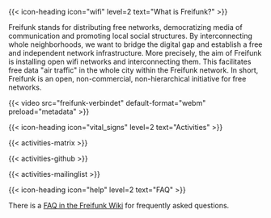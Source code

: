 ---
---
{{< icon-heading icon="wifi" level=2 text="What is Freifunk?" >}}

Freifunk stands for distributing free networks, democratizing media of communication and promoting local social structures. By interconnecting whole neighborhoods, we want to bridge the digital gap and establish a free and independent network infrastructure. More precisely, the aim of Freifunk is installing open wifi networks and interconnecting them. This facilitates free data "air traffic" in the whole city within the Freifunk network. In short, Freifunk is an open, non-commercial, non-hierarchical initiative for free networks.

{{< video src="freifunk-verbindet" default-format="webm" preload="metadata" >}}

{{< icon-heading icon="vital_signs" level=2 text="Activities" >}}

{{< activities-matrix >}}

{{< activities-github >}}

{{< activities-mailinglist >}}

{{< icon-heading icon="help" level=2 text="FAQ" >}}

There is a [FAQ in the Freifunk Wiki](https://wiki.freifunk.net/Berlin:FAQ) for frequently asked questions.
